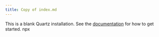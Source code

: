 ```yaml
---
title: Copy of index.md
---
```


This is a blank Quartz installation.
See the [documentation](https://quartz.jzhao.xyz) for how to get started.
npx

